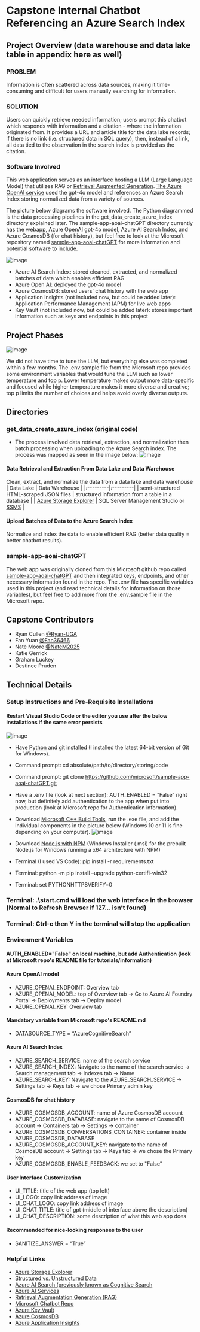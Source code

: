 # Capstone Internal Chatbot Referencing an Azure Search Index

## Project Overview (data warehouse and data lake table in appendix here as well)
### PROBLEM
Information is often scattered across data sources, making it time-consuming and difficult for users manually searching for information.
### SOLUTION
Users can quickly retrieve needed information; users prompt this chatbot which responds with information and a citation - where the information originated from. It provides a URL and article title for the data lake records; if there is no link (i.e. structured data in SQL query), then, instead of a link, all data tied to the observation in the search index is provided as the citation.

### Software Involved
This web application serves as an interface hosting a LLM (Large Language Model) that utilizes RAG or [Retrieval Augmented Generation](https://learn.microsoft.com/en-us/azure/search/retrieval-augmented-generation-overview?tabs=docs). [The Azure OpenAI service](https://learn.microsoft.com/en-us/azure/search/search-what-is-azure-search) used the gpt-4o model and references an Azure Search Index storing normalized data from a variety of sources.

The picture below diagrams the software involved. The Python diagrammed is the data processing pipelines in the get_data_create_azure_index directory explained later. The sample-app-aoai-chatGPT directory currently has the webapp, Azure OpenAI gpt-4o model, Azure AI Search Index, and Azure CosmosDB (for chat history), but feel free to look at the Microsoft repository named [sample-app-aoai-chatGPT](https://github.com/microsoft/sample-app-aoai-chatGPT) for more information and potential software to include.

![image](https://github.com/user-attachments/assets/54764883-d5ef-4bad-8ea8-c3c255b088da)

* Azure AI Search Index: stored cleaned, extracted, and normalized batches of data which enables efficient RAG
* Azure Open AI: deployed the gpt-4o model
* Azure CosmosDB: stored users' chat history with the web app
* Application Insights (not included now, but could be added later): Application Performance Management (APM) for live web apps
* Key Vault (not included now, but could be added later): stores important information such as keys and endpoints in this project

## Project Phases
![image](https://github.com/user-attachments/assets/95d544c2-ed0d-4cee-8eab-41635c6c6597)

We did not have time to tune the LLM, but everything else was completed within a few months. The .env.sample file from the Microsoft repo provides some environment variables that would tune the LLM such as lower temperature and top p. Lower temperature makes output more data-specific and focused while higher temperature makes it more diverse and creative; top p limits the number of choices and helps avoid overly diverse outputs.

## Directories
### get_data_create_azure_index (original code)
* The process involved data retrieval, extraction, and normalization then batch processing when uploading to the Azure Search index. The process was mapped as seen in the image below:
  ![image](https://github.com/user-attachments/assets/b71214e0-ef34-488f-a6fc-354f17881198)
#### Data Retrieval and Extraction From Data Lake and Data Warehouse
Clean, extract, and normalize the data from a data lake and data warehouse
| Data Lake | Data Warehouse |
|:---------|:---------|
| semi-structured HTML-scraped JSON files | structured information from a table in a database |
| [Azure Storage Explorer](https://learn.microsoft.com/en-us/azure/storage/storage-explorer/vs-azure-tools-storage-explorer-blobs) | SQL Server Management Studio or [SSMS](https://learn.microsoft.com/en-us/ssms/sql-server-management-studio-ssms) |
#### Upload Batches of Data to the Azure Search Index
Normalize and index the data to enable efficient RAG (better data quality = better chatbot results).

### sample-app-aoai-chatGPT
The web app was originally cloned from this Microsoft github repo called [sample-app-aoai-chatGPT](https://github.com/microsoft/sample-app-aoai-chatGPT) and then integrated keys, endpoints, and other necessary information found in the repo. The .env file has specific variables used in this project (and read technical details for information on those variables), but feel free to add more from the .env.sample file in the Microsoft repo.

## Capstone Contributors
* Ryan Cullen [@Ryan-UGA](https://github.com/Ryan-UGA)
* Fan Yuan [@Fan36466](https://github.com/Fan36466)
* Nate Moore [@NateM2025](https://github.com/NateM2025)
* Katie Gerrick
* Graham Luckey
* Destinee Pruden

## Technical Details

### Setup Instructions and Pre-Requisite Installations 
#### Restart Visual Studio Code or the editor you use after the below installations if the same error persists

![image](https://github.com/user-attachments/assets/96226978-09bd-46c3-9fae-afcc7309e9f9)

* Have [Python](https://www.python.org/) and [git](https://git-scm.com/downloads/win) installed (I installed the latest 64-bit version of Git for Windows).
* Command prompt: cd absolute/path/to/directory/storing/code
* Command prompt: git clone https://github.com/microsoft/sample-app-aoai-chatGPT.git
* Have a .env file (look at next section): AUTH_ENABLED = “False” right now, but definitely add authentication to the app when put into production (look at Microsoft repo for Authentication information).
* Download [Microsoft C++ Build Tools](https://visualstudio.microsoft.com/visual-cpp-build-tools/), run the .exe file, and add the individual components in the picture below (Windows 10 or 11 is fine depending on your computer).
![image](https://github.com/user-attachments/assets/4c189735-b4d9-45e0-8fa2-f391c102bd50)

* Download [Node.js with NPM](https://nodejs.org/en/download/) (Windows Installer (.msi) for the prebuilt Node.js for Windows running a x64 architecture with NPM)
* Terminal (I used VS Code): pip install -r requirements.txt
* Terminal: python -m pip install –upgrade python-certifi-win32
* Terminal: set PYTHONHTTPSVERIFY=0

### Terminal: .\start.cmd will load the web interface in the browser (Normal to Refresh Browser if 127… isn’t found)

### Terminal: Ctrl-c then Y in the terminal will stop the application

### Environment Variables 
#### AUTH_ENABLED="False" on local machine, but add Authentication (look at Microsoft repo's README file for tutorials/information)
#### Azure OpenAI model
* AZURE_OPENAI_ENDPOINT: Overview tab
* AZURE_OPENAI_MODEL: top of Overview tab -> Go to Azure AI Foundry Portal -> Deployments tab -> Deploy model
* AZURE_OPENAI_KEY: Overview tab
#### Mandatory variable from Microsoft repo's README.md
* DATASOURCE_TYPE = “AzureCognitiveSearch”
#### Azure AI Search Index
* AZURE_SEARCH_SERVICE: name of the search service
* AZURE_SEARCH_INDEX: Navigate to the name of the search service -> Search management tab -> Indexes tab -> Name
* AZURE_SEARCH_KEY: Navigate to the AZURE_SEARCH_SERVICE -> Settings tab -> Keys tab -> we chose Primary admin key
#### CosmosDB for chat history
* AZURE_COSMOSDB_ACCOUNT: name of Azure CosmosDB account
* AZURE_COSMOSDB_DATABASE: navigate to the name of CosmosDB account -> Containers tab -> Settings -> container
* AZURE_COSMOSDB_CONVERSATIONS_CONTAINER: container inside AZURE_COSMOSDB_DATABASE
* AZURE_COSMOSDB_ACCOUNT_KEY: navigate to the name of CosmosDB account -> Settings tab -> Keys tab -> we chose the Primary key
* AZURE_COSMOSDB_ENABLE_FEEDBACK: we set to "False"
#### User Interface Customization
* UI_TITLE: title of the web app (top left)
* UI_LOGO: copy link address of image
* UI_CHAT_LOGO: copy link address of image
* UI_CHAT_TITLE: title of gpt (middle of interface above the description)
* UI_CHAT_DESCRIPTION: some description of what this web app does
#### Recommended for nice-looking responses to the user
* SANITIZE_ANSWER = “True”

### Helpful Links
* [Azure Storage Explorer](https://learn.microsoft.com/en-us/azure/storage/blobs/)
* [Structured vs. Unstructured Data](https://k21academy.com/microsoft-azure/dp-900/structured-data-vs-unstructured-data-vs-semi-structured-data/)
* [Azure AI Search (previously known as Cognitive Search](https://learn.microsoft.com/en-us/azure/search/search-what-is-azure-search)
* [Azure AI Services](https://learn.microsoft.com/en-us/azure/ai-services/what-are-ai-services)
* [Retrieval Augmentation Generation (RAG)](https://learn.microsoft.com/en-us/azure/search/retrieval-augmented-generation-overview)
* [Microsoft Chatbot Repo](https://github.com/microsoft/sample-app-aoai-chatGPT)
* [Azure Key Vault](https://learn.microsoft.com/en-us/azure/key-vault/general/overview)
* [Azure CosmosDB](https://learn.microsoft.com/en-us/azure/cosmos-db/introduction)
* [Azure Application Insights](https://learn.microsoft.com/en-us/azure/azure-monitor/app/app-insights-overview)
